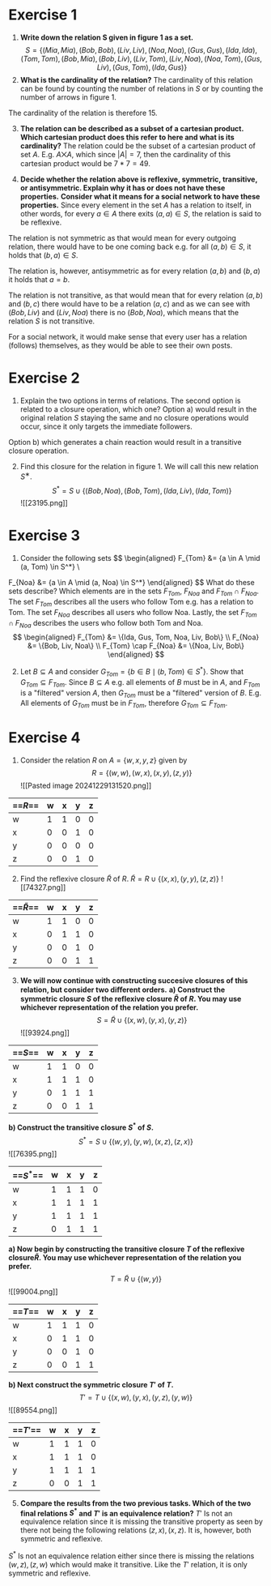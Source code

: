 # Exercise 1
1. **Write down the relation S given in figure 1 as a set.**
$$S = \{(Mia, Mia), (Bob, Bob), (Liv, Liv), (Noa, Noa), (Gus, Gus), (Ida, Ida), (Tom, Tom), (Bob, Mia), (Bob, Liv), (Liv, Tom), (Liv, Noa), (Noa, Tom), (Gus, Liv), (Gus, Tom), (Ida, Gus)\}$$
2. **What is the cardinality of the relation?**
The cardinality of this relation can be found by counting the number of relations in $S$ or by counting the number of arrows in figure 1. 

The cardinality of the relation is therefore 15.

3. **The relation can be described as a subset of a cartesian product. Which cartesian product does this refer to here and what is its cardinality?**
The relation could be the subset of a cartesian product of set $A$. E.g. $A \bigtimes A$, which since $\left| A \right| = 7$, then the cardinality of this cartesian product would be $7 * 7 = 49$. 

4. **Decide whether the relation above is reflexive, symmetric, transitive, or antisymmetric. Explain why it has or does not have these properties.** 
   **Consider what it means for a social network to have these properties.**
Since every element in the set $A$ has a relation to itself, in other words, for every $a \in A$ there exits $(a, a) \in S$, the relation is said to be reflexive. 

The relation is not symmetric as that would mean for every outgoing relation, there would have to be one coming back e.g. for all $(a,b) \in S$, it holds that $(b,a) \in S$. 

The relation is, however, antisymmetric as for every relation $(a,b)$ and $(b,a)$ it holds that $a=b$. 

The relation is not transitive, as that would mean that for every relation $(a,b)$ and $(b,c)$ there would have to be a relation $(a,c)$ and as we can see with $(Bob, Liv)$ and $(Liv, Noa)$ there is no $(Bob, Noa)$, which means that the relation $S$ is not transitive.

For a social network, it would make sense that every user has a relation (follows) themselves, as they would be able to see their own posts.
# Exercise 2
1. Explain the two options in terms of relations. The second option is related to a closure operation, which one?
Option a) would result in the original relation $S$ staying the same and no closure operations would occur, since it only targets the immediate followers.

Option b) which generates a chain reaction would result in a transitive closure operation. 

2. Find this closure for the relation in figure 1. We will call this new relation $S^∗$.
$$S^* = S \cup \{(Bob, Noa), (Bob, Tom), (Ida, Liv), (Ida, Tom)\}$$
![[23195.png]]
# Exercise 3
1. Consider the following sets
$$ 
\begin{aligned}
F_{Tom} &= {a \in A \mid (a, Tom) \in S^*} \\

F_{Noa} &= {a \in A \mid (a, Noa) \in S^*}
\end{aligned}
$$
   What do these sets describe? Which elements are in the sets $F_{Tom}$, $F_{Noa}$ and $F_{Tom} \cap F_{Noa}$.
The set $F_{Tom}$ describes all the users who follow Tom e.g. has a relation to Tom. The set $F_{Noa}$ describes all users who follow Noa. Lastly, the set $F_{Tom} \cap F_{Noa}$ describes the users who follow both Tom and Noa.
$$ 
\begin{aligned}
F_{Tom} &= \{Ida, Gus, Tom, Noa, Liv, Bob\} \\
F_{Noa} &= \{Bob, Liv, Noa\} \\
F_{Tom} \cap F_{Noa} &= \{Noa, Liv, Bob\}
\end{aligned}
$$

2. Let $B \subseteq A$ and consider $G_{Tom} = \{b \in B \mid (b,Tom) \in S^*\}$. Show that $G_{Tom} \subseteq F_{Tom}$.
Since $B \subseteq A$ e.g. all elements of $B$ must be in $A$, and $F_{Tom}$ is a "filtered" version $A$, then $G_{Tom}$ must be a "filtered" version of $B$. E.g. All elements of $G_{Tom}$ must be in $F_{Tom}$, therefore $G_{Tom} \subseteq F_{Tom}$. 
# Exercise 4
1. Consider the relation $R$ on $A = \{w, x, y, z\}$ given by
$$R = \{(w, w), (w, x), (x, y), (z, y)\}$$
![[Pasted image 20241229131520.png]]

| ==$R$== | w   | x   | y   | z   |
| ------- | --- | --- | --- | --- |
| w       | 1   | 1   | 0   | 0   |
| x       | 0   | 0   | 1   | 0   |
| y       | 0   | 0   | 0   | 0   |
| z       | 0   | 0   | 1   | 0   |
2. Find the reflexive closure $\tilde{R}$ of $R$.
$\tilde{R}=R \cup \{(x,x), (y,y), (z,z)\}$
![[74327.png]]

| ==$\tilde{R}$== | w   | x   | y   | z   |
| --------------- | --- | --- | --- | --- |
| w               | 1   | 1   | 0   | 0   |
| x               | 0   | 1   | 1   | 0   |
| y               | 0   | 0   | 1   | 0   |
| z               | 0   | 0   | 1   | 1   |

3.  **We will now continue with constructing succesive closures of this relation, but consider two diﬀerent orders.**
**a) Construct the symmetric closure $S$ of the reflexive closure $\tilde{R}$ of $R$. You may use whichever representation of the relation you prefer.**
$$S = \tilde{R} \cup \{(x,w), (y,x), (y,z)\}$$
![[93924.png]]

| ==$S$== | w   | x   | y   | z   |
| ------- | --- | --- | --- | --- |
| w       | 1   | 1   | 0   | 0   |
| x       | 1   | 1   | 1   | 0   |
| y       | 0   | 1   | 1   | 1   |
| z       | 0   | 0   | 1   | 1   |

**b) Construct the transitive closure $S^*$ of $S$.**
$$S^* = S \cup \{(w,y), (y,w), (x,z), (z,x)\}$$
![[76395.png]]

| ==$S^*$== | w   | x   | y   | z   |
| --------- | --- | --- | --- | --- |
| w         | 1   | 1   | 1   | 0   |
| x         | 1   | 1   | 1   | 1   |
| y         | 1   | 1   | 1   | 1   |
| z         | 0   | 1   | 1   | 1   |

**a) Now begin by constructing the transitive closure $T$ of the reflexive closure$\tilde{R}$. You may use whichever representation of the relation you prefer.**
$$T = \tilde{R} \cup \{(w,y)\}$$
![[99004.png]]

| ==$T$== | w   | x   | y   | z   |
| ------- | --- | --- | --- | --- |
| w       | 1   | 1   | 1   | 0   |
| x       | 0   | 1   | 1   | 0   |
| y       | 0   | 0   | 1   | 0   |
| z       | 0   | 0   | 1   | 1   |

**b) Next construct the symmetric closure $T'$ of $T$.**
$$T' = T \cup \{(x,w), (y,x), (y,z), (y,w)\}$$
![[89554.png]]

| ==$T'$== | w   | x   | y   | z   |
| -------- | --- | --- | --- | --- |
| w        | 1   | 1   | 1   | 0   |
| x        | 1   | 1   | 1   | 0   |
| y        | 1   | 1   | 1   | 1   |
| z        | 0   | 0   | 1   | 1   |
5. **Compare the results from the two previous tasks. Which of the two final relations $S^*$ and $T'$ is an equivalence relation?**
$T'$ Is not an equivalence relation since it is missing the transitive property as seen by there not being the following relations $(z,x), (x,z)$. It is, however, both symmetric and reflexive. 

$S^*$ Is not an equivalence relation either since there is missing the relations $(w,z), (z,w)$ which would make it transitive. Like the $T'$ relation, it is only symmetric and reflexive.